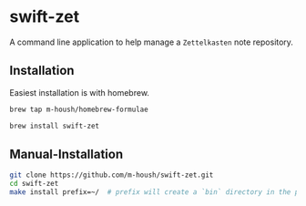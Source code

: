 # swift-zet

A command line application to help manage a `Zettelkasten` note repository.

## Installation

Easiest installation is with homebrew.

```bash
brew tap m-housh/homebrew-formulae
```

```bash 
brew install swift-zet
```

## Manual-Installation

```bash
git clone https://github.com/m-housh/swift-zet.git
cd swift-zet
make install prefix=~/  # prefix will create a `bin` directory in the path if it does not exist.
```
